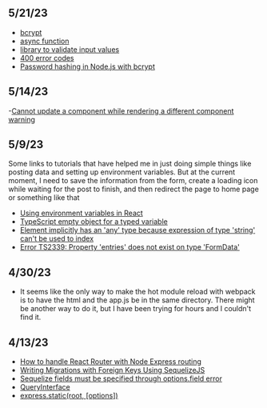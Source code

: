 ## 5/21/23
- [bcrypt](https://www.npmjs.com/package/bcrypt)
- [async function](https://developer.mozilla.org/en-US/docs/Web/JavaScript/Reference/Statements/async_function)
- [library to validate input values](https://github.com/validatorjs/validator.js)
- [400 error codes](https://developer.mozilla.org/en-US/docs/Web/HTTP/Status/400)
- [Password hashing in Node.js with bcrypt](https://blog.logrocket.com/password-hashing-node-js-bcrypt/)

## 5/14/23

-[Cannot update a component while rendering a different component warning](https://stackoverflow.com/questions/62336340/cannot-update-a-component-while-rendering-a-different-component-warning)


## 5/9/23
Some links to tutorials that have helped me in just doing simple things like posting data and setting up environment variables. But at the current moment, I need to save the information from the form, create a loading icon while waiting for the post to finish, and then redirect the page to home page or something like that
- [Using environment variables in React](https://trekinbami.medium.com/using-environment-variables-in-react-6b0a99d83cf5)
- [TypeScript empty object for a typed variable](https://stackoverflow.com/questions/45339065/typescript-empty-object-for-a-typed-variable)
- [Element implicitly has an 'any' type because expression of type 'string' can't be used to index](https://stackoverflow.com/questions/57086672/element-implicitly-has-an-any-type-because-expression-of-type-string-cant-b)
- [Error TS2339: Property 'entries' does not exist on type 'FormData'](https://stackoverflow.com/questions/50677868/error-ts2339-property-entries-does-not-exist-on-type-formdata)


## 4/30/23
- It seems like the only way to make the hot module reload with webpack is to have the html and the app.js be in the same directory. There might be another way to do it, but I have been trying for hours and I couldn't find it.

## 4/13/23
- [How to handle React Router with Node Express routing](https://stackoverflow.com/questions/52334591/how-to-handle-react-router-with-node-express-routing)
- [Writing Migrations with Foreign Keys Using SequelizeJS](https://stackoverflow.com/questions/29904939/writing-migrations-with-foreign-keys-using-sequelizejs/47428160#47428160)
- [Sequelize fields must be specified through options.field error](https://stackoverflow.com/questions/71052181/sequelize-fields-must-be-specified-through-options-field-error)
- [QueryInterface](https://sequelize.org/api/v6/class/src/dialects/abstract/query-interface.js~queryinterface#instance-method-addConstraint)
- [express.static(root, [options])](https://expressjs.com/en/4x/api.html#express.static)